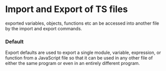 # Import and Export of TS files

exported variables, objects, functions etc  an be accessed into another file by the import and export commands.
### Default
Export defaults are used to export a single module, variable, expression, or function from a JavaScript file so that it can be used in any other file of either the same program or even in an entirely different program.